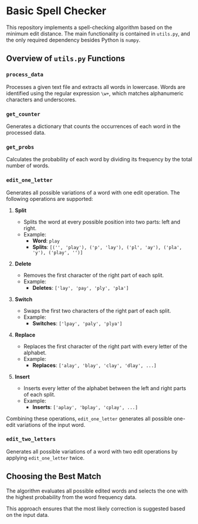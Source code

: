 # Basic Spell Checker

This repository implements a spell-checking algorithm based on the minimum edit distance. The main functionality is contained in `utils.py`, and the only required dependency besides Python is `numpy`.

## Overview of `utils.py` Functions

### `process_data`
Processes a given text file and extracts all words in lowercase. Words are identified using the regular expression `\w+`, which matches alphanumeric characters and underscores.

### `get_counter`
Generates a dictionary that counts the occurrences of each word in the processed data.

### `get_probs`
Calculates the probability of each word by dividing its frequency by the total number of words.

### `edit_one_letter`
Generates all possible variations of a word with one edit operation. The following operations are supported:

1. **Split**
   - Splits the word at every possible position into two parts: left and right.
   - Example:
     - **Word**: `play`
     - **Splits**: `[('', 'play'), ('p', 'lay'), ('pl', 'ay'), ('pla', 'y'), ('play', '')]`

2. **Delete**
   - Removes the first character of the right part of each split.
   - Example:
     - **Deletes**: `['lay', 'pay', 'ply', 'pla']`

3. **Switch**
   - Swaps the first two characters of the right part of each split.
   - Example:
     - **Switches**: `['lpay', 'paly', 'plya']`

4. **Replace**
   - Replaces the first character of the right part with every letter of the alphabet.
   - Example:
     - **Replaces**: `['alay', 'blay', 'clay', 'dlay', ...]`

5. **Insert**
   - Inserts every letter of the alphabet between the left and right parts of each split.
   - Example:
     - **Inserts**: `['aplay', 'bplay', 'cplay', ...]`

Combining these operations, `edit_one_letter` generates all possible one-edit variations of the input word.

### `edit_two_letters`
Generates all possible variations of a word with two edit operations by applying `edit_one_letter` twice.

## Choosing the Best Match
The algorithm evaluates all possible edited words and selects the one with the highest probability from the word frequency data.

This approach ensures that the most likely correction is suggested based on the input data.

